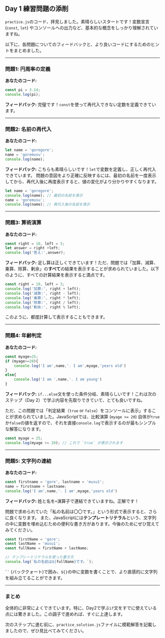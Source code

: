 ## Day 1 練習問題の添削

`practice.js`のコード、拝見しました。素晴らしいスタートです！変数宣言 (`const`, `let`) やコンソールへの出力など、基本的な概念をしっかり理解されていますね。

以下に、各問題についてのフィードバックと、より良いコードにするためのヒントをまとめました。

---

### **問題1: 円周率の定義**

**あなたのコード:**
```javascript
const pi = 3.14;
console.log(pi);
```
**フィードバック:**
完璧です！`const`を使って再代入できない定数を定義できています。

---

### **問題2: 名前の再代入**

**あなたのコード:**
```javascript
let name = 'goregore';
name = 'goremusu';
console.log(name);
```
**フィードバック:**
こちらも素晴らしいです！`let`で変数を定義し、正しく再代入できています。
問題の意図をより正確に反映するには、最初の名前を一度表示してから、再代入後に再度表示すると、値の変化がより分かりやすくなります。

```javascript
let name = 'goregore';
console.log(name); // 最初の名前を表示
name = 'goremusu';
console.log(name); // 再代入後の名前を表示
```

---

### **問題3: 算術演算**

**あなたのコード:**
```javascript
const right = 10, left = 3;
let answer = right +left;
console.log('答え:',answer);
```
**フィードバック:**
足し算は正しくできています！ただ、問題では「加算、減算、乗算、除算、剰余」の**すべて**の結果を表示することが求められていました。以下のように、すべての計算結果を表示すると満点です。

```javascript
const right = 10, left = 3;
console.log('加算:', right + left);
console.log('減算:', right - left);
console.log('乗算:', right * left);
console.log('除算:', right / left);
console.log('剰余:', right % left);
```
このように、都度計算して表示することもできます。

---

### **問題4: 年齢判定**

**あなたのコード:**
```javascript
const myage=25;
if (myage>=20){
    console.log('I am',name,'. I am',myage,'years old')
}
else{
    console.log('I am ',name,'. I am young')
}
```
**フィードバック:**
`if...else`文を使った条件分岐、素晴らしいです！これは次のステップ（Day 2）で学ぶ内容を先取りできていて、とても良いですね。

ただ、この問題では「判定結果（`true` or `false`）をコンソールに表示」することが求められていました。JavaScriptでは、比較演算 (`myage >= 20`) 自体が`true`か`false`の値を返すので、それを直接`console.log`で表示するのが最もシンプルな解答になります。

```javascript
const myage = 25;
console.log(myage >= 20); // これで `true` が表示されます
```

---

### **問題5: 文字列の連結**

**あなたのコード:**
```javascript
const firstname = 'gore', lastname = 'musu1';
name = firstname + lastname; 
console.log('I am',name,'. I am',myage,'years old')
```
**フィードバック:**
姓と名を`+`演算子で連結できていますね。正解です！

問題で求められていた「私の名前は〇〇です。」という形式で表示すると、さらに良くなります。
また、JavaScriptには**テンプレートリテラル**という、文字列の中に変数を埋め込むための便利な書き方があります。今後のためにぜひ覚えてみてください。

```javascript
const firstName = 'gore';
const lastName = 'musu1';
const fullName = firstName + lastName;

// テンプレートリテラルを使った書き方
console.log(`私の名前は${fullName}です。`);
```
` `` ` (バッククォート)で囲み、`${}`の中に変数を書くことで、より直感的に文字列を組み立てることができます。

---

### **まとめ**

全体的に非常によくできています。特に、Day2で学ぶ`if`文をすでに使えている点には驚きました。この調子で進めれば、すぐに上達します。

次のステップに進む前に、`practice_solution.js`ファイルに模範解答を記載しましたので、ぜひ見比べてみてください。
